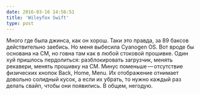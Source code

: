 ```yaml
---
date: 2016-03-16 14:56:51
title: 'Wileyfox Swift'
type: post
---
```


Много где была джинса, как он хорош. Таки это правда, за 89 баксов действительно заебись. Но меня
выбесила Cyanogen OS. Вот вроде бы основана на CM, но говна там как в любой стоковой прошивке. Один
хуй пришлось пердолиться: разблокировать загрузчик, менять рекавери, менять прошивку на CM. Минус
поменьше — отсутствие физических кнопок Back, Home, Menu. Их отображение отнимает довольно солидный
кусок, а если их убрать, то нужно каждый раз делать свайп, чтобы они появились. В общем, негодую.
